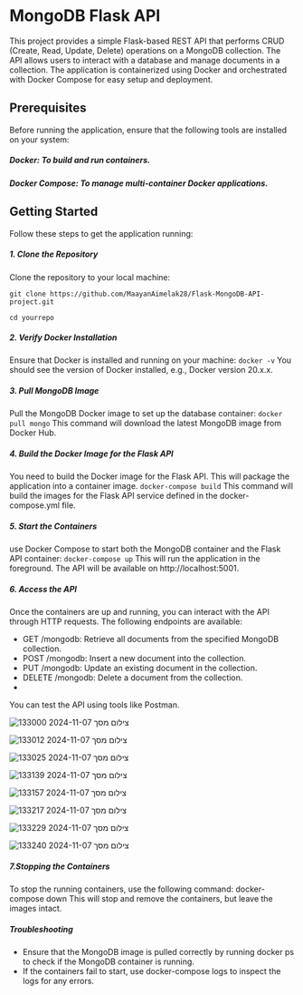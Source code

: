 # MongoDB Flask API
This project provides a simple Flask-based REST API that performs CRUD (Create, Read, Update, Delete) operations on a MongoDB collection. The API allows users to interact with a database and manage documents in a collection.
The application is containerized using Docker and orchestrated with Docker Compose for easy setup and deployment.

## Prerequisites
Before running the application, ensure that the following tools are installed on your system:
##### Docker: To build and run containers.
##### Docker Compose: To manage multi-container Docker applications.

## Getting Started
Follow these steps to get the application running:

##### 1. Clone the Repository
Clone the repository to your local machine:

`git clone https://github.com/MaayanAimelak28/Flask-MongoDB-API-project.git`

`cd yourrepo`

##### 2. Verify Docker Installation
Ensure that Docker is installed and running on your machine:
`docker -v`
You should see the version of Docker installed, e.g., Docker version 20.x.x.

##### 3. Pull MongoDB Image
Pull the MongoDB Docker image to set up the database container:
`docker pull mongo`
This command will download the latest MongoDB image from Docker Hub.

##### 4. Build the Docker Image for the Flask API
You need to build the Docker image for the Flask API. This will package the application into a container image.
`docker-compose build`
This command will build the images for the Flask API service defined in the docker-compose.yml file.

##### 5. Start the Containers
use Docker Compose to start both the MongoDB container and the Flask API container:
`docker-compose up`
This will run the application in the foreground. The API will be available on http://localhost:5001.

##### 6. Access the API
Once the containers are up and running, you can interact with the API through HTTP requests. The following endpoints are available:
* GET /mongodb: Retrieve all documents from the specified MongoDB collection.
* POST /mongodb: Insert a new document into the collection.
* PUT /mongodb: Update an existing document in the collection.
* DELETE /mongodb: Delete a document from the collection.
* 
You can test the API using tools like Postman.

![צילום מסך 2024-11-07 133000](https://github.com/user-attachments/assets/36d56dd7-2de3-4c30-82f9-c7517bd59444)

![צילום מסך 2024-11-07 133012](https://github.com/user-attachments/assets/561fb785-56b0-43f1-a186-4ef77af1e1a9)

![צילום מסך 2024-11-07 133025](https://github.com/user-attachments/assets/cb5436e4-843e-47e1-86ed-600c3110f8e6)

![צילום מסך 2024-11-07 133139](https://github.com/user-attachments/assets/582a2f37-e83d-441c-8781-e337476e6318)

![צילום מסך 2024-11-07 133157](https://github.com/user-attachments/assets/6465f572-90b6-45f4-9f25-d70d06ce5ede)

![צילום מסך 2024-11-07 133217](https://github.com/user-attachments/assets/dd4a2f57-a02c-413a-affb-b8c703752b0c)

![צילום מסך 2024-11-07 133229](https://github.com/user-attachments/assets/45f81a37-4943-44b3-b3a7-3f6e5ca72e03)

![צילום מסך 2024-11-07 133240](https://github.com/user-attachments/assets/65bfe79f-d9ee-4ab4-b242-c3f587d13a5c)



##### 7.Stopping the Containers
To stop the running containers, use the following command:
docker-compose down
This will stop and remove the containers, but leave the images intact.

##### Troubleshooting
* Ensure that the MongoDB image is pulled correctly by running docker ps to check if the MongoDB container is running.
* If the containers fail to start, use docker-compose logs to inspect the logs for any errors.
